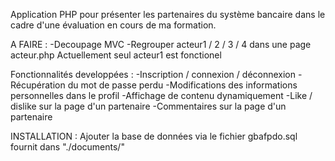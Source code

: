 Application PHP pour présenter les partenaires du système bancaire
dans le cadre d'une évaluation en cours de ma formation.

A FAIRE :
-Decoupage MVC
-Regrouper acteur1 / 2 / 3 / 4 dans une page acteur.php
Actuellement seul acteur1 est fonctionel

Fonctionnalités developpées :
-Inscription / connexion / déconnexion
-Récupération du mot de passe perdu
-Modifications des informations personnelles dans le profil
-Affichage de contenu dynamiquement
-Like / dislike sur la page d'un partenaire
-Commentaires sur la page d'un partenaire

INSTALLATION :
Ajouter la base de données via le fichier gbafpdo.sql fournit dans "./documents/"
